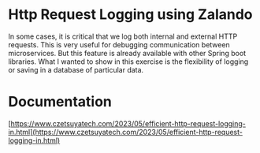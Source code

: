 # Http Request Logging using Zalando

In some cases, it is critical that we log both internal and external HTTP requests. This is very useful for debugging communication between microservices. But this feature is already available with other Spring boot libraries. What I wanted to show in this exercise is the flexibility of logging or saving in a database of particular data.

# Documentation

[https://www.czetsuyatech.com/2023/05/efficient-http-request-logging-in.html](https://www.czetsuyatech.com/2023/05/efficient-http-request-logging-in.html)
